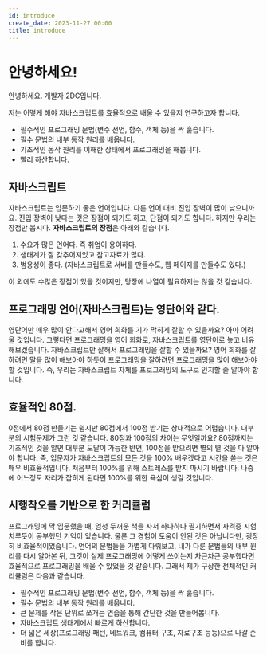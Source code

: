 ```yaml
---
id: introduce
create_date: 2023-11-27 00:00
title: introduce
---
```


# 안녕하세요!

<Intro>

안녕하세요. 개발자 2DC입니다.

저는 어떻게 해야 자바스크립트를 효율적으로 배울 수 있을지 연구하고자 합니다.

</Intro>

<YouWillLearn title="자바스크립트 커리큘럼 목표!!">

- 필수적인 프로그래밍 문법(변수 선언, 함수, 객체 등)을 싹 훑습니다.
- 필수 문법의 내부 동작 원리를 배웁니다.
- 기초적인 동작 원리를 이해한 상태에서 프로그래밍을 해봅니다.
- 빨리 하산합니다.

</YouWillLearn>

## 자바스크립트

자바스크립트는 입문하기 좋은 언어입니다. 다른 언어 대비 진입 장벽이 많이 낮으니까요. 진입 장벽이 낮다는 것은 장점이 되기도 하고, 단점이 되기도 합니다. 하지만 우리는 장점만 봅시다. **자바스크립트의 장점**은 아래와 같습니다.

1. 수요가 많은 언어다. 즉 취업이 용이하다.
2. 생태계가 잘 갖추어져있고 참고자료가 많다.
3. 범용성이 좋다. (자바스크립트로 서버를 만들수도, 웹 페이지를 만들수도 있다.)

이 외에도 수많은 장점이 있을 것이지만, 당장에 나열이 필요하지는 않을 것 같습니다.

## 프로그래밍 언어(자바스크립트)는 영단어와 같다.

영단어만 매우 많이 안다고해서 영어 회화를 기가 막히게 잘할 수 있을까요? 아마 어려울 것입니다.
그렇다면 프로그래밍을 영어 회화로, 자바스크립트를 영단어로 놓고 비유해보겠습니다. 자바스크립트만 잘해서 프로그래밍을 잘할 수 있을까요? 영어 회화를 잘 하려면 말을 많이 해보아야 하듯이 프로그래밍을 잘하려면 프로그래밍을 많이 해보아야 할 것입니다. 즉, 우리는 자바스크립트 자체를 프로그래밍의 도구로 인지할 줄 알아야 합니다.

## 효율적인 80점.

0점에서 80점 만들기는 쉽지만 80점에서 100점 받기는 상대적으로 어렵습니다. 대부분의 시험문제가 그런 것 같습니다. 80점과 100점의 차이는 무엇일까요? 80점까지는 기초적인 것을 알면 대부분 도달이 가능한 반면, 100점을 받으려면 별의 별 것을 다 알아야 합니다. 즉, 입문자가 자바스크립트의 모든 것을 100% 배우겠다고 시간을 쏟는 것은 매우 비효율적입니다. 처음부터 100%를 위해 스트레스를 받지 마시기 바랍니다. 나중에 어느정도 자리가 잡히게 된다면 100%를 위한 욕심이 생길 것입니다.

## 시행착오를 기반으로 한 커리큘럼

프로그래밍에 막 입문했을 때, 엄청 두꺼운 책을 사서 하나하나 필기하면서 자격증 시험 치루듯이 공부했던 기억이 있습니다. 물론 그 경험이 도움이 안된 것은 아닙니다만, 굉장히 비효율적이었습니다. 언어의 문법들을 가볍게 다뤄보고, 내가 다룬 문법들의 내부 원리를 다시 알아본 뒤, 그것이 실제 프로그래밍에 어떻게 쓰이는지 차근차근 공부했다면 효율적으로 프로그래밍을 배울 수 있었을 것 같습니다. 그래서 제가 구상한 전체적인 커리큘럼은 다음과 같습니다.

- 필수적인 프로그래밍 문법(변수 선언, 함수, 객체 등)을 싹 훑습니다.
- 필수 문법의 내부 동작 원리를 배웁니다.
- 큰 문제를 작은 단위로 쪼개는 연습을 통해 간단한 것을 만들어봅니다.
- 자바스크립트 생태계에서 빠르게 하산합니다.
- 더 넓은 세상(프로그래밍 패턴, 네트워크, 컴퓨터 구조, 자료구조 등등)으로 나갈 준비를 합니다.
